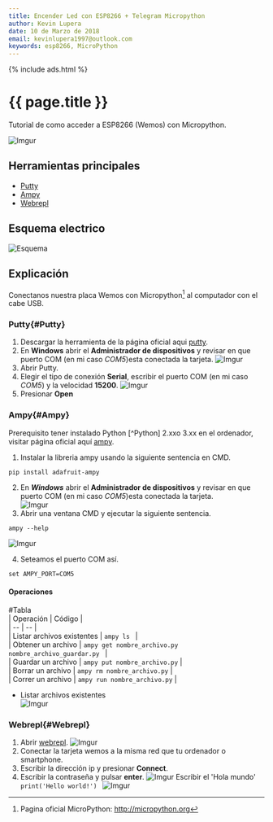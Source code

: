```yaml
---
title: Encender Led con ESP8266 + Telegram Micropython
author: Kevin Lupera
date: 10 de Marzo de 2018
email: kevinlupera1997@outlook.com
keywords: esp8266, MicroPython
---
```

{% include ads.html %}

# {{ page.title }}

Tutorial de como acceder a ESP8266 (Wemos) con Micropython.

![Imgur](https://i.imgur.com/8eb1xco.gif)

## Herramientas principales
- [Putty](#Putty)
- [Ampy](#Ampy)
- [Webrepl](#Webrepl)

## Esquema electrico

![Esquema](https://i.imgur.com/1eydwva.png)

## Explicación

Conectanos nuestra placa Wemos con Micropython[^MicroPython] al computador con el cabe USB.
### Putty{#Putty}
1. Descargar la herramienta de la página oficial aqui [putty].
2. En **Windows** abrir el **Administrador de dispositivos** y revisar en que puerto COM (en mi caso *COM5*)esta conectada la tarjeta.
![Imgur](https://i.imgur.com/P0bD1vp.png)
3. Abrir Putty.
4. Elegir el tipo de conexión **Serial**, escribir el puerto COM (en mi caso *COM5*) y la velocidad **15200**.
![Imgur](https://i.imgur.com/33iAq0w.png)
5. Presionar **Open**


### Ampy{#Ampy}
Prerequisito tener instalado Python [^Python] 2.xxo 3.xx en el ordenador, visitar página oficial aquí [ampy].  

1. Instalar la libreria ampy usando la siguiente sentencia en CMD.  
```
pip install adafruit-ampy
```
2. En ***Windows*** abrir el **Administrador de dispositivos** y revisar en que puerto COM (en mi caso *COM5*)esta conectada la tarjeta.  
![Imgur](https://i.imgur.com/P0bD1vp.png)
3. Abrir una ventana CMD y ejecutar la siguiente sentencia.  
```
ampy --help
```  

![Imgur](https://i.imgur.com/ZlvWuKy.png)

4. Seteamos el puerto COM así.   
```
set AMPY_PORT=COM5
```  

#### Operaciones
#Tabla  
| Operación | Código |    
| -- | -- |  
| Listar archivos existentes | ```ampy ls ``` |  
| Obtener un archivo  | ```ampy get nombre_archivo.py nombre_archivo_guardar.py ``` |   
| Guardar un archivo  | ```ampy put nombre_archivo.py``` |  
| Borrar un archivo  | ```ampy rm nombre_archivo.py``` |  
| Correr un archivo  | ```ampy run nombre_archivo.py``` |  
- Listar archivos existentes  
![Imgur](https://i.imgur.com/lxRGSCv.png)


### Webrepl{#Webrepl}
1. Abrir [webrepl].
![Imgur](https://i.imgur.com/Rr4QAZR.png)
2. Conectar la tarjeta wemos a la misma red que tu ordenador o smartphone.
3. Escribir la dirección ip y presionar **Connect**.
4. Escribir la contraseña y pulsar **enter**.
![Imgur](https://i.imgur.com/RiUJpKp.png) 
Escribir el 'Hola mundo' ```print('Hello world!') ```
![Imgur](https://i.imgur.com/HYaSWcI.png)

[putty]: (http://www.putty.org/)
[ampy]: (https://github.com/adafruit/ampy)
[webrepl]: (https://micropython.org/webrepl/)

[^MicroPython]:  Pagina oficial MicroPython: <http://micropython.org>
[^MicroPython]:  Pagina oficial Python: <https://www.python.org>

